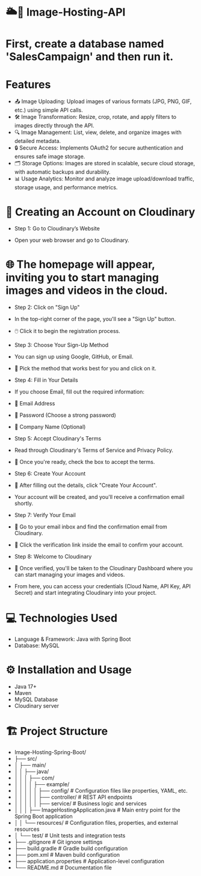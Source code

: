 # 🌥️📸 Image-Hosting-API

# First, create a database named 'SalesCampaign' and then run it.

# Features
- 📤 Image Uploading: Upload images of various formats (JPG, PNG, GIF, etc.) using simple API calls.
- 🛠️ Image Transformation: Resize, crop, rotate, and apply filters to images directly through the API.
- 🔍 Image Management: List, view, delete, and organize images with detailed metadata.
- 🔒 Secure Access: Implements OAuth2 for secure authentication and ensures safe image storage.
- 🗂️ Storage Options: Images are stored in scalable, secure cloud storage, with automatic backups and durability.
- 📊 Usage Analytics: Monitor and analyze image upload/download traffic, storage usage, and performance metrics.

# 📸 Creating an Account on Cloudinary
- Step 1: Go to Cloudinary’s Website

- Open your web browser and go to Cloudinary.
# 🌐 The homepage will appear, inviting you to start managing images and videos in the cloud.
- Step 2: Click on "Sign Up"

- In the top-right corner of the page, you'll see a "Sign Up" button.
- 🖱️ Click it to begin the registration process.
- Step 3: Choose Your Sign-Up Method

- You can sign up using Google, GitHub, or Email.
- 🌟 Pick the method that works best for you and click on it.
- Step 4: Fill in Your Details

- If you choose Email, fill out the required information:
- 📧 Email Address
- 🔑 Password (Choose a strong password)
- 📝 Company Name (Optional)
- Step 5: Accept Cloudinary's Terms

- Read through Cloudinary's Terms of Service and Privacy Policy.
- 📝 Once you're ready, check the box to accept the terms.
- Step 6: Create Your Account

- 📩 After filling out the details, click "Create Your Account".
- Your account will be created, and you'll receive a confirmation email shortly.
- Step 7: Verify Your Email

- 🌈 Go to your email inbox and find the confirmation email from Cloudinary.
- 📧 Click the verification link inside the email to confirm your account.
- Step 8: Welcome to Cloudinary

- 🎉 Once verified, you'll be taken to the Cloudinary Dashboard where you can start managing your images and videos.
- From here, you can access your credentials (Cloud Name, API Key, API Secret) and start integrating Cloudinary into your project.

# 💻 Technologies Used
- Language & Framework: Java with Spring Boot
- Database: MySQL

# ⚙️ Installation and Usage
- Java 17+
- Maven
- MySQL Database
- Cloudinary server

# 🏗️ Project Structure
- Image-Hosting-Spring-Boot/
- ├── src/
- │   ├── main/
- │   │   ├── java/
- │   │   │   ├── com/
- │   │   │   │   ├── example/
- │   │   │   │   │   ├── config/        # Configuration files like properties, YAML, etc.
- │   │   │   │   │   ├── controller/    # REST API endpoints
- │   │   │   │   │   ├── service/       # Business logic and services
- │   │   │   ├── ImageHostingApplication.java  # Main entry point for the Spring Boot application
- │   │   └── resources/                     # Configuration files, properties, and external resources
- │   └── test/                              # Unit tests and integration tests
- ├── .gitignore                             # Git ignore settings
- ├── build.gradle                           # Gradle build configuration
- ├── pom.xml                                 # Maven build configuration
- ├── application.properties                  # Application-level configuration
- └── README.md                               # Documentation file
